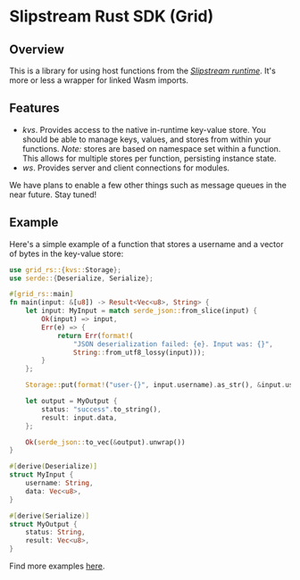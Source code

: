 # Slipstream Rust SDK (Grid)

## Overview

This is a library for using host functions from the [*Slipstream runtime*](https://github.com/s3ndotxyz/runtime). It's more or less a wrapper for linked Wasm imports.

## Features

* *kvs*. Provides access to the native in-runtime key-value store. You should be able to manage keys, values, and stores from within your functions. *Note:* stores are based on namespace set within a function. This allows for multiple stores per function, persisting instance state.
* *ws*. Provides server and client connections for modules.

We have plans to enable a few other things such as message queues in the near future. Stay tuned!

## Example

Here's a simple example of a function that stores a username and a vector of bytes in the key-value store:

```rust
use grid_rs::{kvs::Storage};
use serde::{Deserialize, Serialize};

#[grid_rs::main]
fn main(input: &[u8]) -> Result<Vec<u8>, String> {
    let input: MyInput = match serde_json::from_slice(input) {
        Ok(input) => input,
        Err(e) => {
            return Err(format!(
                "JSON deserialization failed: {e}. Input was: {}",
                String::from_utf8_lossy(input)));
        }
    };

    Storage::put(format!("user-{}", input.username).as_str(), &input.username, input.data.as_slice());

    let output = MyOutput {
        status: "success".to_string(),
        result: input.data,
    };

    Ok(serde_json::to_vec(&output).unwrap())
}

#[derive(Deserialize)]
struct MyInput {
    username: String,
    data: Vec<u8>,
}

#[derive(Serialize)]
struct MyOutput {
    status: String,
    result: Vec<u8>,
}
```

Find more examples [here](https://github.com/s3ndotxyz/grid-rs/tree/main/examples).
